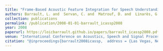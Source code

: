 ```yaml
---
title: "Frame-Based Acoustic Feature Integration for Speech Understanding"
authors: Barrault, L. and  Servan, C. and  Matrouf, D. and  Linarès, G. and De Mori, R.
collection: publications
permalink: /publication/2008-01-01-barrault_icassp2008
year: 2008
paperurl: https://loicbarrault.github.io/papers/barrault_icassp2008.pdf
venue: "International Conference on Acoustics, Speech and Signal Processing (ICASSP'08)"
citation: "@inproceedings{barrault2008icassp,  address = {Las Vegas, Nevada (USA)},  articletitle = {International Conference on Acoustics, Speech and Signal Processing (ICASSP'08)},  author = {Barrault, L. and  Servan, C. and  Matrouf, D. and  Linarès, G. and De Mori, R.},  booktitle = {International Conference on Acoustics, Speech and Signal Processing (ICASSP'08)},  category = {ACTI},  city = {Las Vegas, Nevada},  country = {USA},  title = {Frame-Based Acoustic Feature Integration for Speech Understanding},  url = {https://loicbarrault.github.io/papers/barrault_icassp2008.pdf},  year = {2008} }  "
---
```

